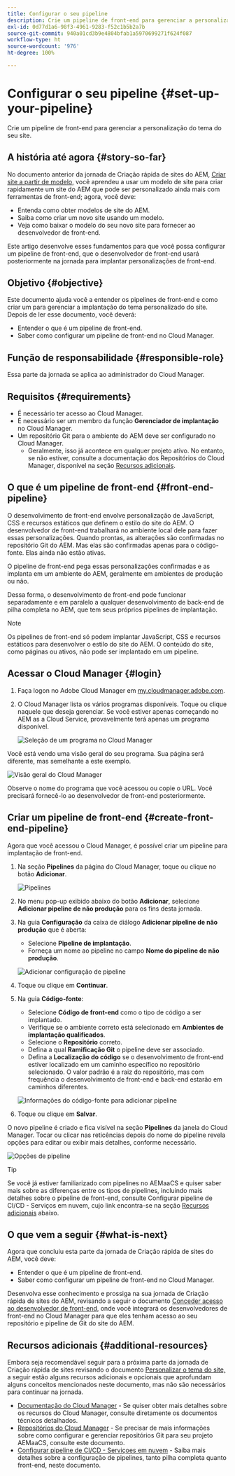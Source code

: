 ```yaml
---
title: Configurar o seu pipeline
description: Crie um pipeline de front-end para gerenciar a personalização do tema do seu site.
exl-id: 0d77d1a6-98f3-4961-9283-f52c1b5b2a7b
source-git-commit: 940a01cd3b9e4804bfab1a5970699271f624f087
workflow-type: ht
source-wordcount: '976'
ht-degree: 100%

---
```


# Configurar o seu pipeline {#set-up-your-pipeline}

Crie um pipeline de front-end para gerenciar a personalização do tema do seu site.

## A história até agora {#story-so-far}

No documento anterior da jornada de Criação rápida de sites do AEM, [Criar site a partir de modelo,](create-site.md) você aprendeu a usar um modelo de site para criar rapidamente um site do AEM que pode ser personalizado ainda mais com ferramentas de front-end; agora, você deve:

* Entenda como obter modelos de site do AEM.
* Saiba como criar um novo site usando um modelo.
* Veja como baixar o modelo do seu novo site para fornecer ao desenvolvedor de front-end.

Este artigo desenvolve esses fundamentos para que você possa configurar um pipeline de front-end, que o desenvolvedor de front-end usará posteriormente na jornada para implantar personalizações de front-end.

## Objetivo {#objective}

Este documento ajuda você a entender os pipelines de front-end e como criar um para gerenciar a implantação do tema personalizado do site. Depois de ler esse documento, você deverá:

* Entender o que é um pipeline de front-end.
* Saber como configurar um pipeline de front-end no Cloud Manager.

## Função de responsabilidade {#responsible-role}

Essa parte da jornada se aplica ao administrador do Cloud Manager.

## Requisitos {#requirements}

* É necessário ter acesso ao Cloud Manager.
* É necessário ser um membro da função **Gerenciador de implantação** no Cloud Manager.
* Um repositório Git para o ambiente do AEM deve ser configurado no Cloud Manager.
   * Geralmente, isso já acontece em qualquer projeto ativo. No entanto, se não estiver, consulte a documentação dos Repositórios do Cloud Manager, disponível na seção [Recursos adicionais](#additional-resources).

## O que é um pipeline de front-end {#front-end-pipeline}

O desenvolvimento de front-end envolve personalização de JavaScript, CSS e recursos estáticos que definem o estilo do site do AEM. O desenvolvedor de front-end trabalhará no ambiente local dele para fazer essas personalizações. Quando prontas, as alterações são confirmadas no repositório Git do AEM. Mas elas são confirmadas apenas para o código-fonte. Elas ainda não estão ativas.

O pipeline de front-end pega essas personalizações confirmadas e as implanta em um ambiente do AEM, geralmente em ambientes de produção ou não.

Dessa forma, o desenvolvimento de front-end pode funcionar separadamente e em paralelo a qualquer desenvolvimento de back-end de pilha completa no AEM, que tem seus próprios pipelines de implantação.

>[!NOTE]
>
>Os pipelines de front-end só podem implantar JavaScript, CSS e recursos estáticos para desenvolver o estilo do site do AEM. O conteúdo do site, como páginas ou ativos, não pode ser implantado em um pipeline.

## Acessar o Cloud Manager {#login}

1. Faça logon no Adobe Cloud Manager em [my.cloudmanager.adobe.com](https://my.cloudmanager.adobe.com/).

1. O Cloud Manager lista os vários programas disponíveis. Toque ou clique naquele que deseja gerenciar. Se você estiver apenas começando no AEM as a Cloud Service, provavelmente terá apenas um programa disponível.

   ![Seleção de um programa no Cloud Manager](assets/cloud-manager-select-program.png)

Você está vendo uma visão geral do seu programa. Sua página será diferente, mas semelhante a este exemplo.

![Visão geral do Cloud Manager](assets/cloud-manager-overview.png)

Observe o nome do programa que você acessou ou copie o URL. Você precisará fornecê-lo ao desenvolvedor de front-end posteriormente.

## Criar um pipeline de front-end {#create-front-end-pipeline}

Agora que você acessou o Cloud Manager, é possível criar um pipeline para implantação de front-end.

1. Na seção **Pipelines** da página do Cloud Manager, toque ou clique no botão **Adicionar**.

   ![Pipelines](assets/pipelines-add.png)

1. No menu pop-up exibido abaixo do botão **Adicionar**, selecione **Adicionar pipeline de não produção** para os fins desta jornada.

1. Na guia **Configuração** da caixa de diálogo **Adicionar pipeline de não produção** que é aberta:
   * Selecione **Pipeline de implantação**.
   * Forneça um nome ao pipeline no campo **Nome do pipeline de não produção**.

   ![Adicionar configuração de pipeline](assets/add-pipeline-configuration.png)

1. Toque ou clique em **Continuar**.

1. Na guia **Código-fonte**:
   * Selecione **Código de front-end** como o tipo de código a ser implantado.
   * Verifique se o ambiente correto está selecionado em **Ambientes de implantação qualificados**.
   * Selecione o **Repositório** correto.
   * Defina a qual **Ramificação Git** o pipeline deve ser associado.
   * Defina a **Localização do código** se o desenvolvimento de front-end estiver localizado em um caminho específico no repositório selecionado. O valor padrão é a raiz do repositório, mas com frequência o desenvolvimento de front-end e back-end estarão em caminhos diferentes.

   ![Informações do código-fonte para adicionar pipeline](assets/add-pipeline-source-code.png)

1. Toque ou clique em **Salvar**.

O novo pipeline é criado e fica visível na seção **Pipelines** da janela do Cloud Manager. Tocar ou clicar nas reticências depois do nome do pipeline revela opções para editar ou exibir mais detalhes, conforme necessário.

![Opções de pipeline](assets/new-pipeline.png)

>[!TIP]
>
>Se você já estiver familiarizado com pipelines no AEMaaCS e quiser saber mais sobre as diferenças entre os tipos de pipelines, incluindo mais detalhes sobre o pipeline de front-end, consulte Configurar pipeline de CI/CD - Serviços em nuvem, cujo link encontra-se na seção [Recursos adicionais](#additional-resources) abaixo.

## O que vem a seguir {#what-is-next}

Agora que concluiu esta parte da jornada de Criação rápida de sites do AEM, você deve:

* Entender o que é um pipeline de front-end.
* Saber como configurar um pipeline de front-end no Cloud Manager.

Desenvolva esse conhecimento e prossiga na sua jornada de Criação rápida de sites do AEM, revisando a seguir o documento [Conceder acesso ao desenvolvedor de front-end,](grant-access.md) onde você integrará os desenvolvedores de front-end no Cloud Manager para que eles tenham acesso ao seu repositório e pipeline de Git do site do AEM.

## Recursos adicionais {#additional-resources}

Embora seja recomendável seguir para a próxima parte da jornada de Criação rápida de sites revisando o documento [Personalizar o tema do site,](customize-theme.md) a seguir estão alguns recursos adicionais e opcionais que aprofundam alguns conceitos mencionados neste documento, mas não são necessários para continuar na jornada.

* [Documentação do Cloud Manager](https://experienceleague.adobe.com/docs/experience-manager-cloud-service/onboarding/onboarding-concepts/cloud-manager-introduction.html?lang=pt_BR) - Se quiser obter mais detalhes sobre os recursos do Cloud Manager, consulte diretamente os documentos técnicos detalhados.
* [Repositórios do Cloud Manager](/help/implementing/cloud-manager/managing-code/cloud-manager-repositories.md) - Se precisar de mais informações sobre como configurar e gerenciar repositórios Git para seu projeto AEMaaCS, consulte este documento.
* [Configurar pipeline de CI/CD - Serviçoes em nuvem](/help/implementing/cloud-manager/configuring-pipelines/introduction-ci-cd-pipelines.md) - Saiba mais detalhes sobre a configuração de pipelines, tanto pilha completa quanto front-end, neste documento.
